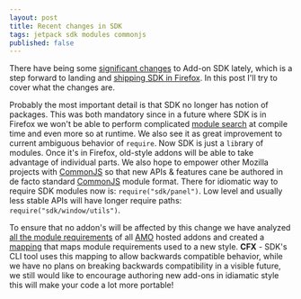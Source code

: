 ```yaml
---
layout: post
title: Recent changes in SDK
tags: jetpack sdk modules commonjs
published: false
---
```


There have being some [significant changes][layout changes] to Add-on
SDK lately, which is a step forward to landing and [shipping SDK in
Firefox][SDK in Firefox]. In this post I'll try to cover what the
changes are.

Probably the most important detail is that SDK no longer has notion
of packages. This was both mandatory since in a future where SDK
is in Firefox we won't be able to perform complicated [module search][]
at compile time and even more so at runtime. We also see it as great
improvement to current ambiguous behavior of `require`. Now SDK is just a
`lib`rary of modules. Once it's in Firefox, old-style addons will be able
to take advantage of individual parts. We also hope to empower other Mozilla
projects with [CommonJS][] so that new APIs & features cane be authored in de
facto standard [CommonJS][] module format. There for idiomatic way to require
SDK modules now is: `require("sdk/panel")`. Low level and usually less stable
APIs will have longer require paths: `require("sdk/window/utils")`.


To ensure that no addon's will be affected by this change we have
analyzed [all the module requirements][analyzes] of all [AMO][] hosted
addons and created a [mapping][module mapping] that maps module requirements
used to a new style. **CFX** - SDK's CLI tool uses this mapping to allow
backwards compatible behavior, while we have no plans on breaking backwards
compatibility in a visible future, we still would like to encourage authoring
new add-ons in idiamatic style this will make your code a lot more portable!



[sdk repo]:https://github.com/mozilla/addon-sdk
[SDK in Firefox]:https://github.com/mozilla/addon-sdk/wiki/JEP%20SDK%20in%20Firefox
[layout changes]:https://github.com/mozilla/addon-sdk/commit/9f596b54573b10a1cfe3fc8d1eccdd2eb049891c
[CommonJS]:http://wiki.commonjs.org/wiki/Modules
[AMO]:https://addons.mozilla.org/en-US/firefox/
[analyzes]:https://docs.google.com/spreadsheet/ccc?key=0ApEBy-GRnGxzdHlRMHJ5RXN1aWJ4RGhINkxSd0FCQXc#gid=0
[module mapping]:https://github.com/mozilla/addon-sdk/blob/master/mapping.json
[module search]:https://addons.mozilla.org/en-US/developers/docs/sdk/latest/dev-guide/guides/module-search.html
